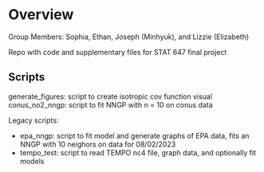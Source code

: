 # Overview

Group Members: Sophia, Ethan, Joseph (Minhyuk), and Lizzie (Elizabeth)

Repo with code and supplementary files for STAT 647 final project

## Scripts

generate_figures: script to create isotropic cov function visual
conus_no2_nngp: script to fit NNGP with n = 10 on conus data

Legacy scripts:
* epa_nngp: script to fit model and generate graphs of EPA data, fits an NNGP with 10 neighors on data for 08/02/2023  
* tempo_test: script to read TEMPO nc4 file, graph data, and optionally fit models
